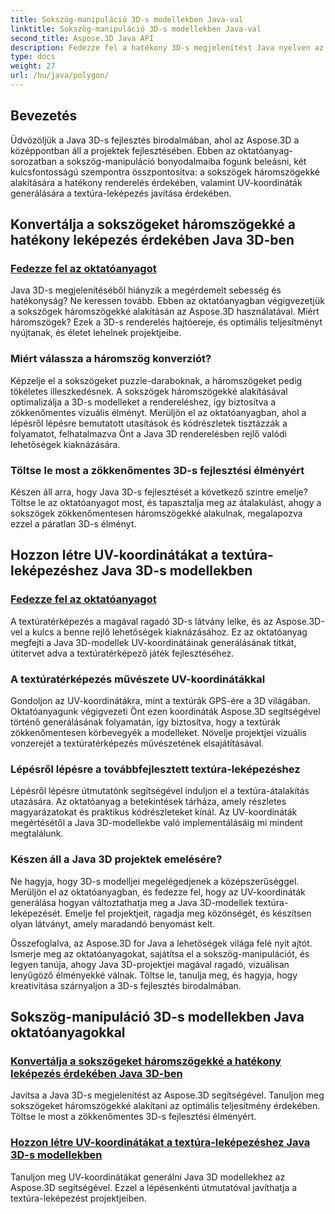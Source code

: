 ```yaml
---
title: Sokszög-manipuláció 3D-s modellekben Java-val
linktitle: Sokszög-manipuláció 3D-s modellekben Java-val
second_title: Aspose.3D Java API
description: Fedezze fel a hatékony 3D-s megjelenítést Java nyelven az Aspose.3D oktatóanyagok segítségével. Konvertálja a sokszögeket háromszögekké, és állítson elő UV-koordinátákat az optimális teljesítmény és a továbbfejlesztett textúra-leképezés érdekében.
type: docs
weight: 27
url: /hu/java/polygon/
---
```

## Bevezetés

Üdvözöljük a Java 3D-s fejlesztés birodalmában, ahol az Aspose.3D a középpontban áll a projektek fejlesztésében. Ebben az oktatóanyag-sorozatban a sokszög-manipuláció bonyodalmaiba fogunk beleásni, két kulcsfontosságú szempontra összpontosítva: a sokszögek háromszögekké alakítására a hatékony renderelés érdekében, valamint UV-koordináták generálására a textúra-leképezés javítása érdekében.

## Konvertálja a sokszögeket háromszögekké a hatékony leképezés érdekében Java 3D-ben

### [Fedezze fel az oktatóanyagot](./convert-polygons-triangles/)

Java 3D-s megjelenítéséből hiányzik a megérdemelt sebesség és hatékonyság? Ne keressen tovább. Ebben az oktatóanyagban végigvezetjük a sokszögek háromszögekké alakításán az Aspose.3D használatával. Miért háromszögek? Ezek a 3D-s renderelés hajtóereje, és optimális teljesítményt nyújtanak, és életet lehelnek projektjeibe.

### Miért válassza a háromszög konverziót?

Képzelje el a sokszögeket puzzle-daraboknak, a háromszögeket pedig tökéletes illeszkedésnek. A sokszögek háromszögekké alakításával optimalizálja a 3D-s modelleket a rendereléshez, így biztosítva a zökkenőmentes vizuális élményt. Merüljön el az oktatóanyagban, ahol a lépésről lépésre bemutatott utasítások és kódrészletek tisztázzák a folyamatot, felhatalmazva Önt a Java 3D renderelésben rejlő valódi lehetőségek kiaknázására.

### Töltse le most a zökkenőmentes 3D-s fejlesztési élményért

Készen áll arra, hogy Java 3D-s fejlesztését a következő szintre emelje? Töltse le az oktatóanyagot most, és tapasztalja meg az átalakulást, ahogy a sokszögek zökkenőmentesen háromszögekké alakulnak, megalapozva ezzel a páratlan 3D-s élményt.

## Hozzon létre UV-koordinátákat a textúra-leképezéshez Java 3D-s modellekben

### [Fedezze fel az oktatóanyagot](./generate-uv-coordinates/)

A textúratérképezés a magával ragadó 3D-s látvány lelke, és az Aspose.3D-vel a kulcs a benne rejlő lehetőségek kiaknázásához. Ez az oktatóanyag megfejti a Java 3D-modellek UV-koordinátáinak generálásának titkát, útitervet adva a textúratérképező játék fejlesztéséhez.

### A textúratérképezés művészete UV-koordinátákkal

Gondoljon az UV-koordinátákra, mint a textúrák GPS-ére a 3D világában. Oktatóanyagunk végigvezeti Önt ezen koordináták Aspose.3D segítségével történő generálásának folyamatán, így biztosítva, hogy a textúrák zökkenőmentesen körbevegyék a modelleket. Növelje projektjei vizuális vonzerejét a textúratérképezés művészetének elsajátításával.

### Lépésről lépésre a továbbfejlesztett textúra-leképezéshez

Lépésről lépésre útmutatónk segítségével induljon el a textúra-átalakítás utazására. Az oktatóanyag a betekintések tárháza, amely részletes magyarázatokat és praktikus kódrészleteket kínál. Az UV-koordináták megértésétől a Java 3D-modellekbe való implementálásáig mi mindent megtalálunk.

### Készen áll a Java 3D projektek emelésére?

Ne hagyja, hogy 3D-s modelljei megelégedjenek a középszerűséggel. Merüljön el az oktatóanyagban, és fedezze fel, hogy az UV-koordináták generálása hogyan változtathatja meg a Java 3D-modellek textúra-leképezését. Emelje fel projektjeit, ragadja meg közönségét, és készítsen olyan látványt, amely maradandó benyomást kelt.

Összefoglalva, az Aspose.3D for Java a lehetőségek világa felé nyit ajtót. Ismerje meg az oktatóanyagokat, sajátítsa el a sokszög-manipulációt, és legyen tanúja, ahogy Java 3D-projektjei magával ragadó, vizuálisan lenyűgöző élményekké válnak. Töltse le, tanulja meg, és hagyja, hogy kreativitása szárnyaljon a 3D-s fejlesztés birodalmában.
## Sokszög-manipuláció 3D-s modellekben Java oktatóanyagokkal
### [Konvertálja a sokszögeket háromszögekké a hatékony leképezés érdekében Java 3D-ben](./convert-polygons-triangles/)
Javítsa a Java 3D-s megjelenítést az Aspose.3D segítségével. Tanuljon meg sokszögeket háromszögekké alakítani az optimális teljesítmény érdekében. Töltse le most a zökkenőmentes 3D-s fejlesztési élményért.
### [Hozzon létre UV-koordinátákat a textúra-leképezéshez Java 3D-s modellekben](./generate-uv-coordinates/)
Tanuljon meg UV-koordinátákat generálni Java 3D modellekhez az Aspose.3D segítségével. Ezzel a lépésenkénti útmutatóval javíthatja a textúra-leképezést projektjeiben.